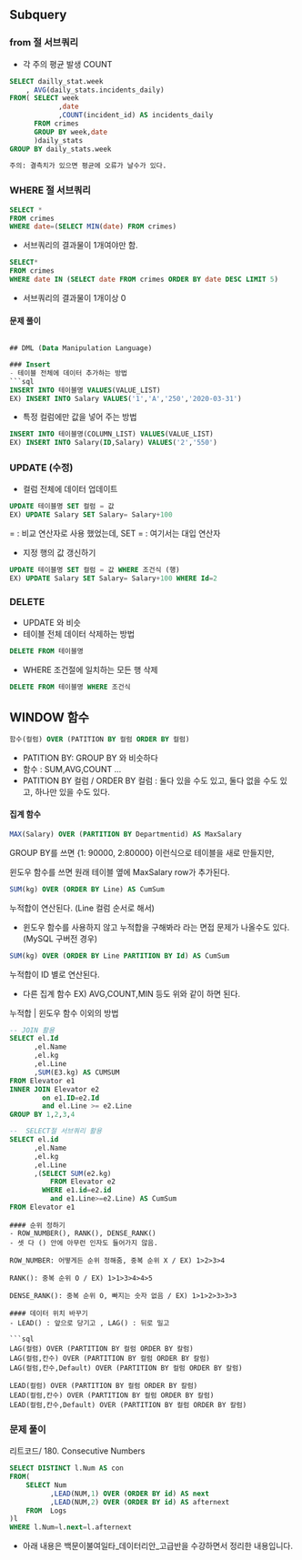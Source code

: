 ## Subquery 
### from 절 서브쿼리
- 각 주의 평균 발생 COUNT 
```sql 
SELECT dailly_stat.week
    , AVG(daily_stats.incidents_daily)
FROM( SELECT week
            ,date
            ,COUNT(incident_id) AS incidents_daily
      FROM crimes
      GROUP BY week,date
      )daily_stats
GROUP BY daily_stats.week       

주의: 결측치가 있으면 평균에 오류가 날수가 있다. 
```
### WHERE 절 서브쿼리 
```sql
SELECT * 
FROM crimes
WHERE date=(SELECT MIN(date) FROM crimes)
```
- 서브쿼리의 결과물이 1개여야만 함.

```sql
SELECT*
FROM crimes
WHERE date IN (SELECT date FROM crimes ORDER BY date DESC LIMIT 5)
```
- 서브쿼리의 결과물이 1개이상 0 

#### 문제 풀이
```sql 

## DML (Data Manipulation Language)

### Insert
- 테이블 전체에 데이터 추가하는 방법
```sql
INSERT INTO 테이블명 VALUES(VALUE_LIST)
EX) INSERT INTO Salary VALUES('1','A','250','2020-03-31')
```
- 특정 컬럼에만 값을 넣어 주는 방법 
```sql
INSERT INTO 테이블명(COLUMN_LIST) VALUES(VALUE_LIST)
EX) INSERT INTO Salary(ID,Salary) VALUES('2','550')
```
### UPDATE (수정)
- 컬럼 전체에 데이터 업데이트 
```sql
UPDATE 테이블명 SET 컬럼 = 값
EX) UPDATE Salary SET Salary= Salary+100
```
= : 비교 연산자로 사용 했었는데, SET = : 여기서는 대입 연산자 

- 지정 행의 값 갱신하기 
```sql
UPDATE 테이블명 SET 컬럼 = 값 WHERE 조건식 (행)
EX) UPDATE Salary SET Salary= Salary+100 WHERE Id=2 
```

### DELETE 
- UPDATE 와 비슷
- 테이블 전체 데이터 삭제하는 방법 
```sql
DELETE FROM 테이블명
```
- WHERE 조건절에 일치하는 모든 행 삭제 
```sql
DELETE FROM 테이블명 WHERE 조건식
```

## WINDOW 함수
```sql
함수(컬럼) OVER (PATITION BY 컬럼 ORDER BY 컬럼) 
```
- PATITION BY: GROUP BY 와 비슷하다 
- 함수 : SUM,AVG,COUNT ...    
- PATITION BY 컬럼 / ORDER BY 컬럼 : 둘다 있을 수도 있고, 둘다 없을 수도 있고, 하나만 있을 수도 있다.             
                
#### 집계 함수 
```sql
MAX(Salary) OVER (PARTITION BY Departmentid) AS MaxSalary
```
GROUP BY를 쓰면 {1: 90000, 2:80000} 이런식으로 테이블을 새로 만들지만,

  윈도우 함수를 쓰면 원래 테이블 옆에 MaxSalary row가 추가된다. 
```sql
SUM(kg) OVER (ORDER BY Line) AS CumSum
``` 
 누적합이 연산된다. (Line 컬럼 순서로 해서)
 - 윈도우 함수를 사용하지 않고 누적합을 구해봐라 라는 면접 문제가 나올수도 있다. (MySQL 구버전 경우)
```sql
SUM(kg) OVER (ORDER BY Line PARTITION BY Id) AS CumSum
``` 
 누적합이 ID 별로 연산된다. 
- 다른 집계 함수 EX) AVG,COUNT,MIN 등도 위와 같이 하면 된다. 

누적합 | 윈도우 함수 이외의 방법
```sql
-- JOIN 활용 
SELECT el.Id
      ,el.Name
      ,el.kg
      ,el.Line
      ,SUM(E3.kg) AS CUMSUM 
FROM Elevator e1 
INNER JOIN Elevator e2
        on e1.ID=e2.Id
        and el.Line >= e2.Line
GROUP BY 1,2,3,4

--  SELECT절 서브쿼리 활용 
SELECT el.id
      ,el.Name
      ,el.kg
      ,el.Line
      ,(SELECT SUM(e2.kg)
          FROM Elevator e2
        WHERE e1.id=e2.id
          and e1.Line>=e2.Line) AS CumSum
FROM Elevator e1
```
      

```        
#### 순위 정하기 
- ROW_NUMBER(), RANK(), DENSE_RANK()
- 셋 다 () 안에 아무런 인자도 들어가지 않음.

ROW_NUMBER: 어떻게든 순위 정해줌, 중복 순위 X / EX) 1>2>3>4

RANK(): 중복 순위 O / EX) 1>1>3>4>4>5

DENSE_RANK(): 중복 순위 O, 빠지는 숫자 없음 / EX) 1>1>2>3>3>3

#### 데이터 위치 바꾸기 
- LEAD() : 앞으로 당기고 , LAG() : 뒤로 밀고 

```sql
LAG(컬럼) OVER (PARTITION BY 컬럼 ORDER BY 칼럼)
LAG(컬럼,칸수) OVER (PARTITION BY 컬럼 ORDER BY 칼럼)
LAG(컬럼,칸수,Default) OVER (PARTITION BY 컬럼 ORDER BY 칼럼)

LEAD(컬럼) OVER (PARTITION BY 컬럼 ORDER BY 칼럼)
LEAD(컬럼,칸수) OVER (PARTITION BY 컬럼 ORDER BY 칼럼)
LEAD(컬럼,칸수,Default) OVER (PARTITION BY 컬럼 ORDER BY 칼럼)
``` 

### 문제 풀이
리트코드/ 180. Consecutive Numbers
```sql
SELECT DISTINCT l.Num AS con
FROM(
    SELECT Num
          ,LEAD(NUM,1) OVER (ORDER BY id) AS next
          ,LEAD(NUM,2) OVER (ORDER BY id) AS afternext    
    FROM  Logs      
)l
WHERE l.Num=l.next=l.afternext  
```
- 아래 내용은 백문이불여일타_데이터리안_고급반을 수강하면서 정리한 내용입니다. 
